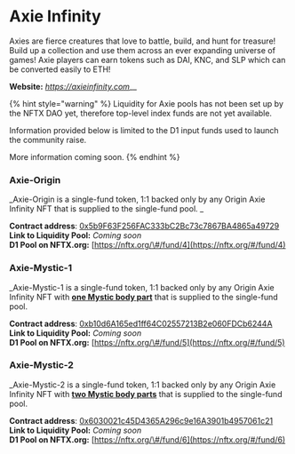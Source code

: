 # Axie Infinity

Axies are fierce creatures that love to battle, build, and hunt for treasure! Build up a collection and use them across an ever expanding universe of games! Axie players can earn tokens such as DAI, KNC, and SLP which can be converted easily to ETH!

**Website:** [_https://axieinfinity.com_](https://axieinfinity.com/)\_\_

{% hint style="warning" %}
Liquidity for Axie pools has not been set up by the NFTX DAO yet, therefore top-level index funds are not yet available.

Information provided below is limited to the D1 input funds used to launch the community raise.

More information coming soon.
{% endhint %}

### **Axie-Origin**

_Axie-Origin is a single-fund token, 1:1 backed only by any Origin Axie Infinity NFT that is supplied to the single-fund pool. _ 

**Contract address**: [0x5b9F63F256FAC333bC2Bc73c7867BA4865a49729](https://etherscan.io/token/0x5b9F63F256FAC333bC2Bc73c7867BA4865a49729)  
**Link to Liquidity Pool:** _Coming soon_  
**D1 Pool on NFTX.org:** [https://nftx.org/\#/fund/4](https://nftx.org/#/fund/4)

### **Axie-Mystic-1**

_Axie-Mystic-1 is a single-fund token, 1:1 backed only by any Origin Axie Infinity NFT with [**one Mystic body part**](http://axie.wiki/index.php?title=Parts#Mystic) that is supplied to the single-fund pool.

**Contract address**: [0xb10d6A165ed1ff64C02557213B2e060FDCb6244A](https://etherscan.io/token/0xb10d6A165ed1ff64C02557213B2e060FDCb6244A)  
**Link to Liquidity Pool:** _Coming soon_  
**D1 Pool on NFTX.org:** [https://nftx.org/\#/fund/5](https://nftx.org/#/fund/5)

### **Axie-Mystic-2**

_Axie-Mystic-2 is a single-fund token, 1:1 backed only by any Origin Axie Infinity NFT with [**two Mystic body parts**](http://axie.wiki/index.php?title=Parts#Mystic) that is supplied to the single-fund pool.

**Contract address**: [0x6030021c45D4365A296c9e16A3901b4957061c21](https://etherscan.io/token/0x6030021c45D4365A296c9e16A3901b4957061c21)  
**Link to Liquidity Pool:** _Coming soon_  
**D1 Pool on NFTX.org:** [https://nftx.org/\#/fund/6](https://nftx.org/#/fund/6)

  


